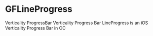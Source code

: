 # GFLineProgress
Verticality ProgressBar
Verticality Progress Bar LineProgress is an iOS Verticality Progress Bar in OC
